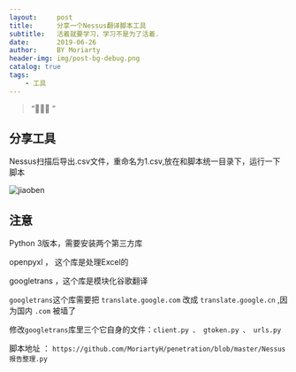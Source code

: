 ```yaml
---
layout:     post
title:      分享一个Nessus翻译脚本工具
subtitle:   活着就要学习，学习不是为了活着.
date:       2019-06-26
author:     BY Moriarty
header-img: img/post-bg-debug.png
catalog: true
tags:
    - 工具
---
```


> “🙉🙉🙉 ”

## 分享工具

Nessus扫描后导出.csv文件，重命名为1.csv,放在和脚本统一目录下，运行一下脚本

![jiaoben](http://image.web314.club/images/Nessus.png)

## 注意

Python 3版本，需要安装两个第三方库

openpyxl ， 这个库是处理Excel的

googletrans ，这个库是模块化谷歌翻译

`googletrans`这个库需要把 `translate.google.com` 改成 `translate.google.cn` ,因为国内 `.com` 被墙了

修改`googletrans`库里三个它自身的文件：`client.py 、 gtoken.py 、 urls.py`

脚本地址 ： `https://github.com/MoriartyH/penetration/blob/master/Nessus报告整理.py`